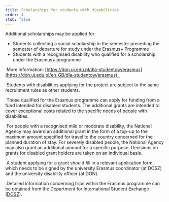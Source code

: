 ```yaml
---
title: Scholarships for students with disabilities
order: 4
stub: false
---
```

Additional scholarships may be applied for:  

* Students collecting a social scholarship in the semester preceding the semester of departure for study under the Erasmus+ Programme  
* Students with a recognised disability who qualified for a scholarship under the Erasmus+ programme 

 More information: [https://don.uj.edu.pl/dla-studentow/erasmus](https://don.uj.edu.pl/en_GB/dla-studentow/erasmus)  

 Students with disabilities applying for the project are subject to the same recruitment rules as other students.  

 Those qualified for the Erasmus programme can apply for funding from a fund intended for disabled students. The additional grants are intended to cover exceptional costs related to the specific needs of people with disabilities.  

 For people with a recognised mild or moderate disability, the National Agency may award an additional grant in the form of a top-up to the maximum amount specified for travel to the country concerned for the planned duration of stay. For severely disabled people, the National Agency may also grant an additional amount for a specific purpose. Decisions on grants for disabled grant holders are taken on an individual basis.  

 A student applying for a grant should fill in a relevant application form, which needs to be signed by the university Erasmus coordinator (at DOSZ) and the university disability officer (at DON).  

 Detailed information concerning trips within the Erasmus programme can be obtained from the Department for International Student Exchange ([DOSZ](https://internationalstudents.uj.edu.pl/en_GB/)).